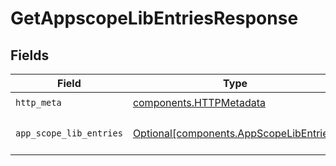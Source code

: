 # GetAppscopeLibEntriesResponse


## Fields

| Field                                                                                    | Type                                                                                     | Required                                                                                 | Description                                                                              |
| ---------------------------------------------------------------------------------------- | ---------------------------------------------------------------------------------------- | ---------------------------------------------------------------------------------------- | ---------------------------------------------------------------------------------------- |
| `http_meta`                                                                              | [components.HTTPMetadata](../../models/components/httpmetadata.md)                       | :heavy_check_mark:                                                                       | N/A                                                                                      |
| `app_scope_lib_entries`                                                                  | [Optional[components.AppScopeLibEntries]](../../models/components/appscopelibentries.md) | :heavy_minus_sign:                                                                       | a list of AppscopeLibEntry objects                                                       |
